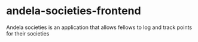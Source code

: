# andela-societies-frontend
Andela societies is an application that allows fellows to log and track points for their societies
